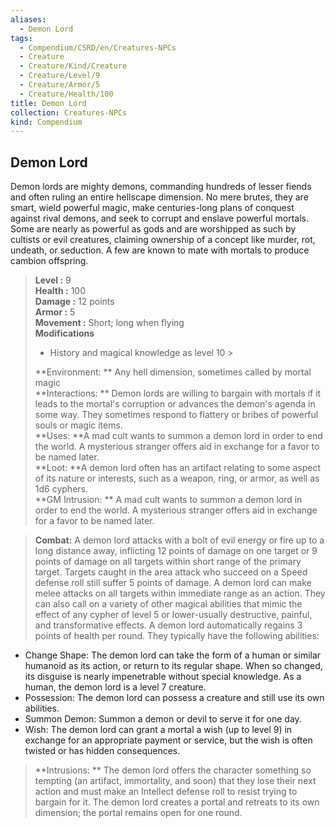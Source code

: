```yaml
---
aliases:
  - Demon Lord
tags:
  - Compendium/CSRD/en/Creatures-NPCs
  - Creature
  - Creature/Kind/Creature
  - Creature/Level/9
  - Creature/Armor/5
  - Creature/Health/100
title: Demon Lord
collection: Creatures-NPCs
kind: Compendium
---
```

## Demon Lord  
Demon lords are mighty demons, commanding hundreds of lesser fiends and often ruling an entire hellscape dimension. No mere brutes, they are smart, wield powerful magic, make centuries-long plans of conquest against rival demons, and seek to corrupt and enslave powerful mortals. Some are nearly as powerful as gods and are worshipped as such by cultists or evil creatures, claiming ownership of a concept like murder, rot, undeath, or seduction. A few are known to mate with mortals to produce cambion offspring.  

  
> **Level :** 9  
> **Health :** 100  
> **Damage :** 12 points  
> **Armor :** 5  
> **Movement :** Short; long when flying  
> **Modifications**  
>- History and magical knowledge as level 10 >
>  
> **Environment: ** Any hell dimension, sometimes called by mortal magic  
> **Interactions: ** Demon lords are willing to bargain with mortals if it leads to the mortal's corruption or advances the demon's agenda in some way. They sometimes respond to flattery or bribes of powerful souls or magic items.  
> **Uses: **A mad cult wants to summon a demon lord in order to end the world. A mysterious stranger offers aid in exchange for a favor to be named later.  
> **Loot: **A demon lord often has an artifact relating to some aspect of its nature or interests, such as a weapon, ring, or armor, as well as 1d6 cyphers.  
> **GM Intrusion: ** A mad cult wants to summon a demon lord in order to end the world. A mysterious stranger offers aid in exchange for a favor to be named later.  

> **Combat:** 
> A demon lord attacks with a bolt of evil energy or fire up to a long distance away, inflicting 12 points of damage on one target or 9 points of damage on all targets within short range of the primary target. Targets caught in the area attack who succeed on a Speed defense roll still suffer 5 points of damage. A demon lord can make melee attacks on all targets within immediate range as an action. 
They can also call on a variety of other magical abilities that mimic the effect of any cypher of level 5 or lower-usually destructive, painful, and transformative effects.
 A demon lord automatically regains 3 points of health per round. They typically have the following abilities: 
* Change Shape: The demon lord can take the form of a human or similar humanoid as its action, or return to its regular shape. When so changed, its disguise is nearly impenetrable without special knowledge. As a human, the demon lord is a level 7 creature. 
* Possession: The demon lord can possess a creature and still use its own abilities. 
* Summon Demon: Summon a demon or devil to serve it for one day. 
* Wish: The demon lord can grant a mortal a wish (up to level 9) in exchange for an appropriate payment or service, but the wish is often twisted or has hidden consequences.  
  

> **Intrusions: ** 
> The demon lord offers the character something so tempting (an artifact, immortality, and soon) that they lose their next action and must make an Intellect defense roll to resist trying to bargain for it. The demon lord creates a portal and retreats to its own dimension; the portal remains open for one round.  
